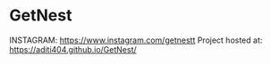 # GetNest

INSTAGRAM: https://www.instagram.com/getnestt
Project hosted at: https://aditi404.github.io/GetNest/
